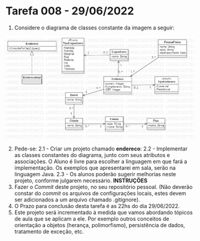# Tarefa 008 - 29/06/2022

1. Considere o diagrama de classes constante da imagem a seguir:

<div align=center>
  <img src="endereco.jpg">
</div>

2. Pede-se:
   2.1 - Criar um projeto chamado **endereco**:
   2.2 - Implementar as classes constantes do diagrama, junto com seus atributos e associações. O Aluno é livre para escolher a linguagem em que fará a implementação. Os exemplos que apresentarei em sala, serão na linguagem Java.
   2.3 - Os alunos poderão sugerir melhorias neste projeto, conforme julgarem necessário.
   **INSTRUÇÕES**
1. Fazer o _Commit_ deste projeto, no seu repositório pessoal. (Não deverão constar do _commit_ os arquivos de configurações locais, estes devem ser adicionados a um arquivo chamado .gitignore).
1. O Prazo para conclusão desta tarefa é as 22hs do dia 29/06/2022.
1. Este projeto será incrementado à medida que vamos abordando tópicos de aula que se aplicam a ele. Por exemplo outros conceitos de orientação a objetos (herança, polimorfismo), persistência de dados, tratamento de exceção, etc.
